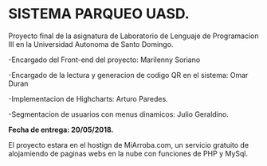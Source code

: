 # SISTEMA PARQUEO UASD.
Proyecto final de la asignatura de Laboratorio de Lenguaje de Programacion III en la Universidad Autonoma de Santo Domingo.

<p>-Encargado del Front-end del proyecto: Marilenny Soriano </p>
<p>-Encargado de la lectura y generacion de codigo QR en el sistema: Omar Duran </p>
<p>-Implementacion de Highcharts: Arturo Paredes. </p>
<p>-Segmentacion de usuarios con menus dinamicos: Julio Geraldino. </p>

<strong>Fecha de entrega: 20/05/2018.</strong>

El proyecto estara en el hostign de MiArroba.com, un servicio gratuito de alojamiendo de paginas webs en la nube con funciones de PHP y MySql.
